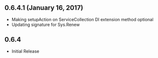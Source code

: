 
## 0.6.4.1 (January 16, 2017)

* Making setupAction on ServiceCollection DI extension method optional
* Updating signature for Sys.Renew

## 0.6.4

* Initial Release
